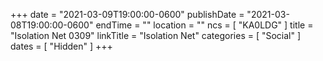+++
date = "2021-03-09T19:00:00-0600"
publishDate = "2021-03-08T19:00:00-0600"
endTime = ""
location = ""
ncs = [ "KA0LDG" ]
title = "Isolation Net 0309"
linkTitle = "Isolation Net"
categories = [ "Social" ]
dates = [ "Hidden" ]
+++
